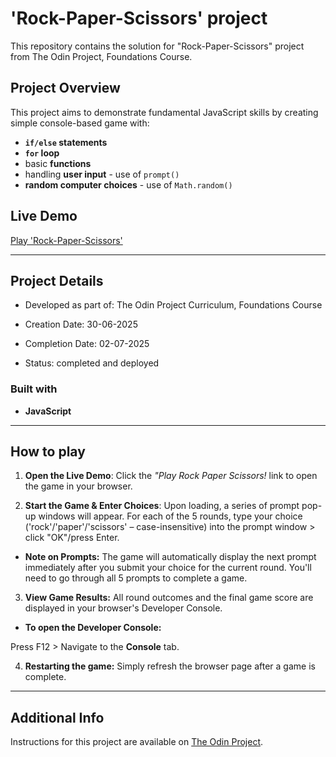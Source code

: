 # 'Rock-Paper-Scissors' project 

This repository contains the solution for "Rock-Paper-Scissors" project from The Odin Project, Foundations Course.

## Project Overview

This project aims to demonstrate fundamental JavaScript skills by creating simple console-based game with:

-  **`if/else` statements**
-  **`for` loop**
-  basic **functions**
-  handling **user input**  - use of `prompt()`
-  **random computer choices** - use of `Math.random()`


## Live Demo

[Play 'Rock-Paper-Scissors'](https://dinruz.github.io/rock-paper-scissors)

---

## Project Details

* Developed as part of: The Odin Project Curriculum, Foundations Course

* Creation Date: 30-06-2025

* Completion Date: 02-07-2025

* Status: completed and deployed


### Built with

* **JavaScript**

---

## How to play

1. **Open the Live Demo**: Click the *"Play Rock Paper Scissors!* link to open the game in your browser.

2. **Start the Game & Enter Choices**: Upon loading, a series of prompt pop-up windows will appear. For each of the 5 rounds, type your choice ('rock'/'paper'/'scissors' – case-insensitive) into the prompt window > click "OK"/press Enter.

*  **Note on Prompts:** The game will automatically display the next prompt immediately after you submit your choice for the current round. You'll need to go through all 5 prompts to complete a game.

3. **View Game Results:** All round outcomes and the final game score are displayed in your browser's Developer Console.

* **To open the Developer Console:**

Press F12 > Navigate to the **Console** tab.

4. **Restarting the game:** Simply refresh the browser page after a game is complete.

---

## Additional Info

Instructions for this project are available on [The Odin Project](https://www.theodinproject.com/lessons/foundations-rock-paper-scissors).
